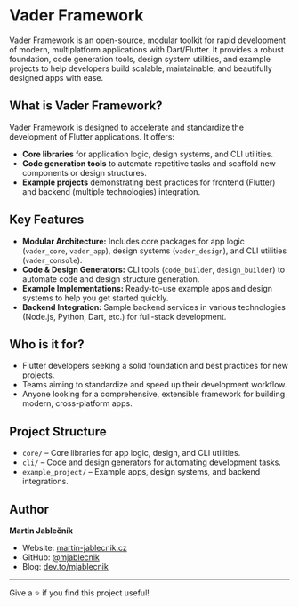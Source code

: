 # Vader Framework

Vader Framework is an open-source, modular toolkit for rapid development of modern, multiplatform applications with Dart/Flutter. 
It provides a robust foundation, code generation tools, design system utilities, and example projects to help developers build scalable, maintainable, and beautifully designed apps with ease.

## What is Vader Framework?

Vader Framework is designed to accelerate and standardize the development of Flutter applications. It offers:

- **Core libraries** for application logic, design systems, and CLI utilities.
- **Code generation tools** to automate repetitive tasks and scaffold new components or design structures.
- **Example projects** demonstrating best practices for frontend (Flutter) and backend (multiple technologies) integration.

## Key Features

- **Modular Architecture:** Includes core packages for app logic (`vader_core`, `vader_app`), design systems (`vader_design`), and CLI utilities (`vader_console`).
- **Code & Design Generators:** CLI tools (`code_builder`, `design_builder`) to automate code and design structure generation.
- **Example Implementations:** Ready-to-use example apps and design systems to help you get started quickly.
- **Backend Integration:** Sample backend services in various technologies (Node.js, Python, Dart, etc.) for full-stack development.

## Who is it for?

- Flutter developers seeking a solid foundation and best practices for new projects.
- Teams aiming to standardize and speed up their development workflow.
- Anyone looking for a comprehensive, extensible framework for building modern, cross-platform apps.

## Project Structure

- `core/` – Core libraries for app logic, design, and CLI utilities.
- `cli/` – Code and design generators for automating development tasks.
- `example_project/` – Example apps, design systems, and backend integrations.

## Author

**Martin Jablečník**  
- Website: [martin-jablecnik.cz](https://www.martin-jablecnik.cz)  
- GitHub: [@mjablecnik](https://github.com/mjablecnik)  
- Blog: [dev.to/mjablecnik](https://dev.to/mjablecnik)

---

Give a ⭐️ if you find this project useful!
